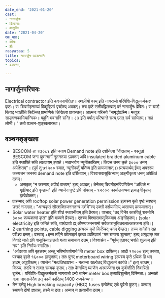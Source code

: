 ```yaml
---
date_end: '2021-01-20'
cast:
- नागार्जुनः
- विश्वासः
- वासुकिः
date: '2021-04-20'
रसः_भावः:
- कोपः
- ह्रीः
rasyataa: 5
title: नागार्जुन-वञ्चनानि
topics:
- वञ्चनम्

---
```


## नागार्जुनपरिचयः
Electrical contractor इति कश्चनापेक्षितः। स्थलीयो वरम् इति नागराजो परिवेशि-विद्युत्कर्मकरः पृष्टः। सः शिवमोहनाख्यं विद्युद्विपणं पृच्छेत्य् अवदत्। तत्र पृष्टे सतीषद्विलम्बात् परं नागार्जुनः प्रेषितः। स चादौ कियद् भवतीति किञ्चित् प्रामाणिकं लिखित्वा प्रायच्छत्। आत्मनः परिचये "समृद्धोऽस्मि। मत्पुत्रः साङ्गणकाभियान्त्रिकः। बहूनि भवनानि सन्ति। ८३ इति वर्षात् परिश्रान्ते सत्य् एतत् सर्वं साधितम्। नाहं लोभी। " ततो वञ्चन-शृङ्खलारब्धा।

## वञ्चनशृङ्खला
- BESCOM-तः २३०८६ इति धनाय Demand note इति दर्शयित्वा "वीक्षताम् - वस्तुतो BESCOM जना युष्मन्मार्गे नूतनतया ऽप्रक्तम् अपि insulated braided aluminum cable इति स्थापिते सति लक्षप्रायम् इष्यते। मत्प्रभावेण न्यूनीकारितम्। किञ्च तस्य कृते ३००० धनम् अपेक्षितम्"। (पूर्वं तु ७१५०० स्यात्, न्यूनीकर्तुं यतिष्य इति प्रत्यजानात्।) प्रत्ययार्थम् ईषद् अपरस्य कस्यचन जनस्य demand note इति दर्शितवान्। विश्वासवासुकिभ्याम् अङ्गीकृत्य धनम् अपेक्षितं दत्तम्।
  - असकृत् "न कस्माय् अपीदं वाच्यम्" इत्य् अवदत्। तेनैतच् छिवमोहनविपणिकेन "अधिकं न गृह्णीयाद् इति पृच्छाम" इति व्याजेन पृष्टे ऽपि नोक्तम् - १२००० कार्यालयव्यय इत्यङ्गीकृतम् इत्येवोक्तम्।
- प्रारम्भाद् अपि rooftop solar power generation permission इत्यस्य कृते पृष्टे स्पष्टम् उत्तरं नाददात्। "अन्यकृतं सौरशक्तिजननतन्त्रं दर्शये"त्य् उक्तौ दर्शयामीत्य् असत्यम् प्रत्यजानात्।
- Solar water heater इति शीघ्रं स्थापनीयम् इति प्रैरयत्। पश्चाद् "तद् विनैव कारयितुं शक्नोमि ३००० रूप्यकाणां कृत" इति वञ्चने प्रैरयत्। एतच्च विश्वासवासुकिभ्याम् अङ्गीकृतम्। (solar electricity इति जनिते सति, व्यर्थप्रायो ह्य् औष्ण्यजननश्रमो सर्वकारानुचितबलात्कारजन्य इति।)
- 2 earthing points, cable digging इत्यस्य कृते किञ्चिद् धनम् ऐच्छत्। तच्च नागेशेन सह परीक्ष्य दत्तम्। पश्चाद् +हन्त तद्दिने कोलाहलं कृत्वा ऽप्रतिज्ञातं "मम श्रमस्य शुल्कम्" इत्य् अगृह्णात्! तत्र विवादे जाते ऽपि वासुकिनाऽन्ततो गत्वा समाधाय दत्तम्। विश्वासेन - "पूर्वम् एतावद् भवति शुल्कम् इति नय" इति निर्णयः स्मारितः।
- "अपेक्षाया अपि बृहत्तरम् अस्तु भविष्योपयोगाये"ति meter box दापितम्। आदौ १२००० इत्य् उक्त्वा, पश्चाद् बृहते १६००० इत्युक्तम्। ततः पुनर् meterboard wiring इत्यस्य कृते ऽधिकं हि धम् इष्टम् अपूर्वोक्तम्। व्याजेन "मत्प्रतिष्ठाप्रश्नः - मन्नाम्ना खल्वेतद् विद्युत्कर्म कार्यते।" इत्य् उक्तम्। किञ्च, तदपि न तावत् सम्यक् कृतम्। ततः केनचिद् व्याजेन अस्मज्जना एव कुर्वन्तीति निवारितो दुर्जनः। परिवेशि-विद्युत्कर्मकरो नागराजो ऽन्ये चानेन meter box इत्यादिशुल्कैर् विस्मिताः। अन्ततो गत्वा नागराजेनैव तत् कार्यं कारितम् 1400 रुप्यकेभ्यः।
- तेन दत्तेषु High breaking capacity (HBC) fuses इत्येतेष्व् एकं पूर्वतो दुष्टम्। पश्चात् स्थापने दोषो ज्ञातस्, तस्मै च दत्तः। अन्यन् न प्रत्यानीय दत्तम्।
